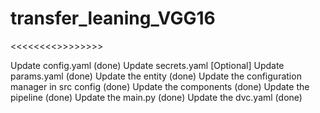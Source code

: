 # transfer_leaning_VGG16

<<<<<<<<<Workflows>>>>>>>>> 

Update config.yaml    (done)
Update secrets.yaml [Optional]
Update params.yaml    (done)
Update the entity       (done)
Update the configuration manager in src config (done)
Update the components   (done)
Update the pipeline     (done)
Update the main.py      (done)
Update the dvc.yaml     (done)



